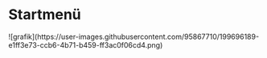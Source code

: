 <H1> Startmenü </H1>
![grafik](https://user-images.githubusercontent.com/95867710/199696189-e1ff3e73-ccb6-4b71-b459-ff3ac0f06cd4.png)
